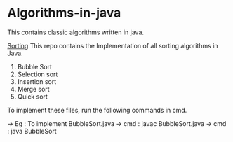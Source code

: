 # Algorithms-in-java
This contains classic algorithms written in java.

[Sorting](#https://github.com/lokeshkarra/Algorithms-in-java/tree/e6b2953916f7ebc74956da641f393ee3c8f5596d/Sorting)
This repo contains the Implementation of all sorting algorithms in Java.
1) Bubble Sort
2) Selection sort
3) Insertion sort
4) Merge sort
5) Quick sort

To implement these files, run the following commands in cmd.

 -> Eg   : To implement BubbleSort.java
 -> cmd  :  javac BubbleSort.java
 -> cmd  :  java BubbleSort






